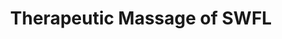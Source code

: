 ---
title: "Therapeutic Massage of SWFL"
url: /fort-myers/therapeutic-massage-of-swfl/
shop: Massage
---